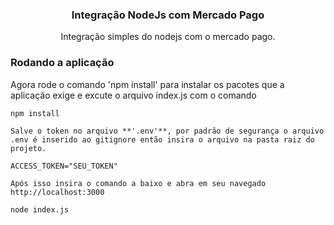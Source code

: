 
<h3 align="center">Integração NodeJs com Mercado Pago</h3>
<p align="center">
Integração simples do nodejs com o mercado pago.
  <br>
</p>



### Rodando a aplicação
Agora rode o comando 'npm install' para instalar os pacotes que a aplicação exige e excute o arquivo index.js com o comando

```shell
npm install

Salve o token no arquivo **'.env'**, por padrão de segurança o arquivo .env é inserido ao gitignore então insira o arquivo na pasta raiz do projeto.

ACCESS_TOKEN="SEU_TOKEN"

Após isso insira o comando a baixo e abra em seu navegado http://localhost:3000 

node index.js
```



